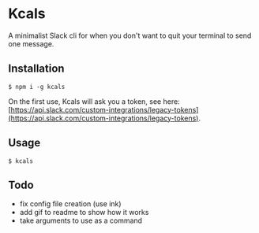 # Kcals

A minimalist Slack cli for when you don't want to quit your terminal to send one message.

## Installation

```shell
$ npm i -g kcals
```

On the first use, Kcals will ask you a token, see here: [https://api.slack.com/custom-integrations/legacy-tokens](https://api.slack.com/custom-integrations/legacy-tokens).

## Usage

```shell
$ kcals
```

## Todo

- fix config file creation (use ink)
- add gif to readme to show how it works
- take arguments to use as a command
